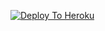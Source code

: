 [![Deploy To Heroku](https://www.herokucdn.com/deploy/button.svg)](https://heroku.com/deploy?template=https://github.com/Mohitag403/Watermark-UPLOADER)
                     
